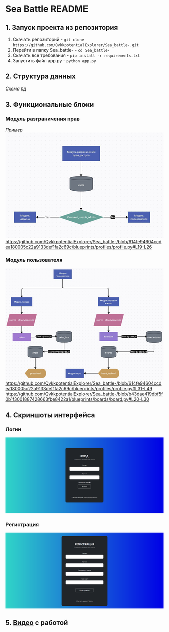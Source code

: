 # Sea Battle README
## 1. Запуск проекта из репозитория
1) Скачать репозиторий - ```git clone https://github.com/QvkkpotentialExplorer/Sea_battle-.git```
2) Перейти в папку Sea_battle- - ```cd Sea_battle-```
3) Скачать все требования - ```pip install -r requirements.txt```
4) Запустить файл app.py - ```python app.py```
## 2. Структура данных
*Схема бд*
## 3. Функциональные блоки
### Модуль разграничения прав
*Пример*
![demarcation system](images/Codeblocks/demarcation_module.jpg)
https://github.com/QvkkpotentialExplorer/Sea_battle-/blob/614fe94604ccdea180005c22a9133def1fa2c69c/blueprints/profiles/profile.py#L19-L26

### Модуль пользователя

![user module](images/Codeblocks/user_interface.jpg)
https://github.com/QvkkpotentialExplorer/Sea_battle-/blob/614fe94604ccdea180005c22a9133def1fa2c69c/blueprints/profiles/profile.py#L31-L49
https://github.com/QvkkpotentialExplorer/Sea_battle-/blob/b43dae419dbf5f0b1f3001887428663fbe8422a1/blueprints/boards/board.py#L20-L30

## 4. Скриншоты интерфейса
### Логин
![Login interface](images/Screenshots/Login.png)
### Регистрация
![Registration](images/Screenshots/Registration.png)
## 5. [Видео](https://www.youtube.com/) с работой
